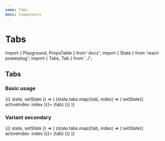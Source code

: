 ```yaml
---
name: Tabs
menu: Components
---
```


# Tabs

import { Playground, PropsTable } from 'docz'; import { State } from 'react-powerplug'; import { Tabs, Tab } from '../';

## Tabs

### Basic usage

{\({ state, setState }\) =&gt; \( {state.tabs.map\(\(tab, index\) =&gt; \( setState\({ activeIndex: index }\)}&gt; {tab} \)\)} \)}

### Variant secondary

{\({ state, setState }\) =&gt; \( {state.tabs.map\(\(tab, index\) =&gt; \( setState\({ activeIndex: index }\)}&gt; {tab} \)\)} \)}

